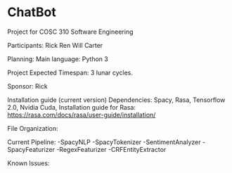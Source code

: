 # ChatBot
Project for COSC 310 Software Engineering

Participants:
Rick
Ren
Will
Carter

Planning:
Main language: Python 3

Project Expected Timespan:
3 lunar cycles.

Sponsor: Rick


Installation guide (current version)
Dependencies: Spacy, Rasa, Tensorflow 2.0, Nvidia Cuda, 
Installation guide for Rasa: https://rasa.com/docs/rasa/user-guide/installation/

File Organization:



Current Pipeline:
-SpacyNLP
-SpacyTokenizer
-SentimentAnalyzer
-SpacyFeaturizer
-RegexFeaturizer
-CRFEntityExtractor

Known Issues:
